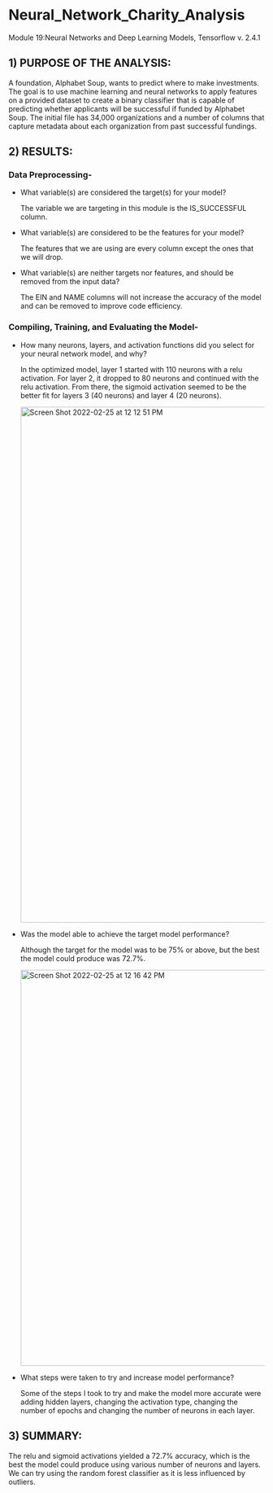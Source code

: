 # Neural_Network_Charity_Analysis
Module 19:Neural Networks and Deep Learning Models, Tensorflow v. 2.4.1

## 1) PURPOSE OF THE ANALYSIS:
A foundation, Alphabet Soup, wants to predict where to make investments. The goal is to use machine learning and neural networks to apply features on a provided dataset to create a binary classifier that is capable of predicting whether applicants will be successful if funded by Alphabet Soup. The initial file has 34,000 organizations and a number of columns that capture metadata about each organization from past successful fundings.

## 2) RESULTS:
### Data Preprocessing-

  * What variable(s) are considered the target(s) for your model?
  
    The variable we are targeting in this module is the IS_SUCCESSFUL column.

  * What variable(s) are considered to be the features for your model?
    
    The features that we are using are every column except the ones that we will drop.

  * What variable(s) are neither targets nor features, and should be removed from the input data?
    
    The EIN and NAME columns will not increase the accuracy of the model and can be removed to improve code efficiency.
    
### Compiling, Training, and Evaluating the Model-

  * How many neurons, layers, and activation functions did you select for your neural network model, and why?
  
    In the optimized model, layer 1 started with 110 neurons with a relu activation. For layer 2, it dropped to 80 neurons and continued with the relu activation.       From there, the sigmoid activation seemed to be the better fit for layers 3 (40 neurons) and layer 4 (20 neurons).
    
    <img width="1013" alt="Screen Shot 2022-02-25 at 12 12 51 PM" src="https://user-images.githubusercontent.com/91294352/155759059-e5dfe23d-97d6-467e-a761-d561f1b9cc7e.png">

  * Was the model able to achieve the target model performance?

    Although the target for the model was to be 75% or above, but the best the model could produce was 72.7%.
    
    <img width="778" alt="Screen Shot 2022-02-25 at 12 16 42 PM" src="https://user-images.githubusercontent.com/91294352/155759081-b83dad3f-fb84-447a-b4ce-1e5a2b133e5c.png">
    
  * What steps were taken to try and increase model performance?

    Some of the steps I took to try and make the model more accurate were adding hidden layers, changing the activation type, changing the number of epochs and         changing the number of neurons in each layer.
    
## 3) SUMMARY:
The relu and sigmoid activations yielded a 72.7% accuracy, which is the best the model could produce using various number of neurons and layers. We can try using the random forest classifier as it is less influenced by outliers.

